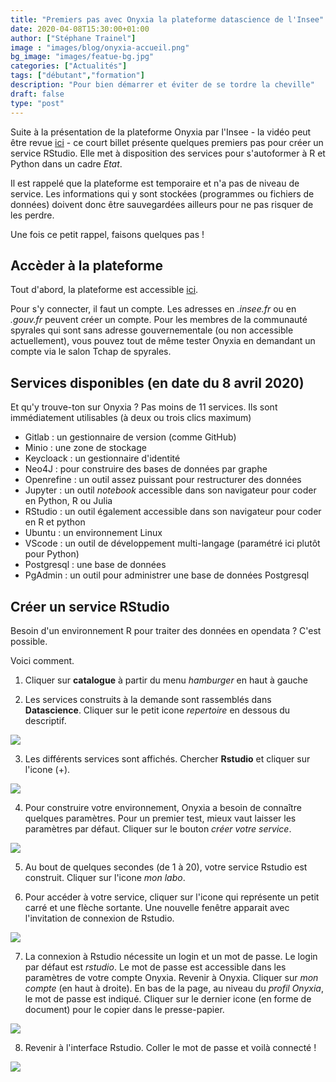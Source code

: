 ```yaml
---
title: "Premiers pas avec Onyxia la plateforme datascience de l'Insee"
date: 2020-04-08T15:30:00+01:00
author: ["Stéphane Trainel"]
image : "images/blog/onyxia-accueil.png"
bg_image: "images/featue-bg.jpg"
categories: ["Actualités"]
tags: ["débutant","formation"]
description: "Pour bien démarrer et éviter de se tordre la cheville"
draft: false
type: "post"
---
```


Suite à la présentation de la plateforme Onyxia par l'Insee - la vidéo peut être revue [ici](https://minio.lab.sspcloud.fr/f2wbnp/presentation-onyxia.mkv) - ce court billet présente quelques premiers pas pour créer un service RStudio.
Elle met à disposition des services pour s'autoformer à R et Python dans un cadre *Etat*.

Il est rappelé que la plateforme est temporaire et n'a pas de niveau de service.
Les informations qui y sont stockées (programmes ou fichiers de données) doivent donc
être sauvegardées ailleurs pour ne pas risquer de les perdre.

Une fois ce petit rappel, faisons quelques pas !


## Accèder à la plateforme

Tout d'abord, la plateforme est accessible [ici](https://onyxia.lab.sspcloud.fr/).

Pour s'y connecter, il faut un compte. Les adresses en *.insee.fr* ou en *.gouv.fr* peuvent créer un compte.
Pour les membres de la communauté spyrales qui sont sans adresse gouvernementale (ou non accessible actuellement),
vous pouvez tout de même tester Onyxia en demandant un compte via le salon Tchap de spyrales.


## Services disponibles (en date du 8 avril 2020)

Et qu'y trouve-ton sur Onyxia ? Pas moins de 11 services. Ils sont immédiatement utilisables (à deux ou trois clics maximum)

* Gitlab : un gestionnaire de version (comme GitHub)
* Minio : une zone de stockage
* Keycloack : un gestionnaire d'identité
* Neo4J : pour construire des bases de données par graphe
* Openrefine : un outil assez puissant pour restructurer des données
* Jupyter : un outil *notebook* accessible dans son navigateur pour coder en Python, R ou Julia
* RStudio : un outil également accessible dans son navigateur pour coder en R et python
* Ubuntu : un environnement Linux 
* VScode : un outil de développement multi-langage (paramétré ici plutôt pour Python)
* Postgresql : une base de données 
* PgAdmin : un outil pour administrer une base de données Postgresql


## Créer un service RStudio

Besoin d'un environnement R pour traiter des données en opendata ? C'est possible.

Voici comment.

1. Cliquer sur **catalogue** à partir du menu *hamburger* en haut à gauche

2. Les services construits à la demande sont rassemblés dans **Datascience**. Cliquer sur le petit icone *repertoire* en dessous du descriptif.

![](/images/blog/onyxia-datascience.png)

3. Les différents services sont affichés. Chercher **Rstudio** et cliquer sur l'icone (+).

![](/images/blog/onyxia-build-rstudio.png)

4. Pour construire votre environnement, Onyxia a besoin de connaître quelques paramètres. Pour un premier test, mieux vaut laisser les paramètres par défaut. Cliquer sur le bouton *créer votre service*.

![](/images/blog/onyxia-paramR.png)

5. Au bout de quelques secondes (de 1 à 20), votre service Rstudio est construit. Cliquer sur l'icone *mon labo*.


6. Pour accéder à votre service, cliquer sur l'icone qui représente un petit carré et une flèche sortante. Une nouvelle fenêtre apparait avec l'invitation de connexion de Rstudio.

![](/images/blog/onyxia-monlabo.png)

7. La connexion à Rstudio nécessite un login et un mot de passe. Le login par défaut est *rstudio*. Le mot de passe est accessible dans les paramètres de votre compte Onyxia. Revenir à Onyxia. Cliquer sur *mon compte* (en haut à droite). En bas de la page, au niveau du *profil Onyxia*, le mot de passe est indiqué. Cliquer sur le dernier icone (en forme de document) pour le copier dans le presse-papier.

![](/images/blog/onyxia-password.png)

8. Revenir à l'interface Rstudio. Coller le mot de passe et voilà connecté ! 

![](/images/blog/onyxia-rstudio.png)
